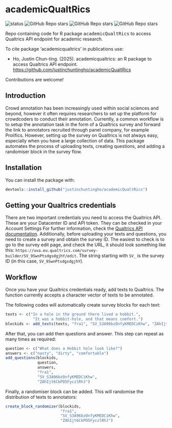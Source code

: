 # academicQualtRics

![status](https://img.shields.io/badge/status-pre_release-yellow)
![GitHub Repo stars](https://img.shields.io/github/stars/justinchuntingho/academicqualtrics)
![GitHub Repo stars](https://img.shields.io/github/forks/justinchuntingho/academicqualtrics)
![GitHub Repo stars](https://img.shields.io/github/watchers/justinchuntingho/academicqualtrics)


Repo containing code for R package <tt>academicQualtRics</tt> to access Qualtrics API endpoint for academic research.

To cite package ‘academicqualtrics’ in publications use:
  - Ho, Justin Chun-ting. (2025). academicqualtrics: an R package to access Qualtrics API endpoint. https://github.com/justinchuntingho/academicQualtRics

Contributions are welcome!

## Introduction
Crowd annotation has been increasingly used within social sciences and beyond, however it often requires researchers to set up the platform for crowdcoders to conduct their annotation. Currently, a common workflow is to setup the annotation task in the form of a Qualtrics survey and forward the link to annotators recruited through panel company, for example Prolifics. However, setting up the survey on Qualtrics is not always easy, especially when you have a large collection of data. This package automates the process of uploading texts, creating questions, and adding a randomiser block in the survey flow.

## Installation

You can install the package with:
``` r
devtools::install_github("justinchuntingho/academicQualtRics")
```
## Getting your Qualtrics credentials
There are two important credentials you need to access the Qualtrics API. These are your Datacenter ID and API token. They can be checked in your Account Settings
For further information, check the [Qualtrics API documentation](https://api.qualtrics.com/). Additionally, before uploading your texts and questions, you need to create a survey and obtain the survey ID. The easiest to check is to go to the survey edit page, and check the URL, it should look something like this: `https://uva.eu.qualtrics.com/survey-builder/SV_9SwnPtsdgsdgjhY/edit`. The string starting with `SV_` is the survey ID (in this case, `SV_9SwnPtsdgsdgjhY`).

## Workflow
Once you have your Qualtrics credentials ready, add texts to Qualtrics. The function currently accepts a character vector of texts to be annotated.

The following codes will automatically create survey blocks for each text:
``` r
texts <- c("In a hole in the ground there lived a hobbit.",
            "It was a hobbit-hole, and that means comfort.")
blockids <- add_texts(texts, "fra1", "SV_S3A96bzOnfyKMEDCiKhw", "ZAhIjt6CkPO5FyczlRhJ")
```

After that, you can add then questions and answer. This step can repeat as many times as required:
``` r
question <- c("What does a Hobbit hole look like?")
answers <- c("nasty", "dirty", "comfortable")
add_questions(blockids,
              question,
              answers,
              "fra1",
              "SV_S3A96bzOnfyKMEDCiKhw",
              "ZAhIjt6CkPO5FyczlRhJ")
```

Finally, a randomiser block can be added. This will randomise the distribution of texts to annotators:
``` r
create_block_randomizer(blockids,
                        "fra1",
                        "SV_S3A96bzOnfyKMEDCiKhw",
                        "ZAhIjt6CkPO5FyczlRhJ")
```

